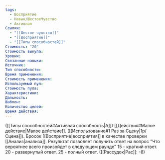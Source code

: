 ```yaml
---
tags:
  - Восприятие
  - Навык/ШестоеЧувство
  - Активная
Ссылки:
  - "[[Шестое чувство]]"
  - "[[Восприятие]]"
  - "[[Типы способностей]]"
Стоимость: "20"
Стоимость выкупа:
Уровни:
Связанные навыки:
Источник:
Тип способности:
Время применения:
Стоимость применения:
Используемый пул:
Стоимость пула:
Характеристики:
Дальность:
Шаблон:
Количество целей:
Время действия:
---
```

([[Типы способностей#Активная способность|А]]) [[Действия#Малое действие|Малое действие]]. ([[Использование#1 Раз за Сцену|1р/Сцена]]). Бросок [[Восприятие|восприятия]] в качестве проверки [[Анализ|анализа]]. Результат позволяет получить ответ на вопрос "Что вероятнее всего произойдет в следующем раунде"
15 - краткий ответ. 20 - развернутый ответ. 25 - полный ответ. ([[Рассудок|Рас]]: -8)